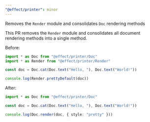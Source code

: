 ```yaml
---
"@effect/printer": minor
---
```


Removes the `Render` module and consolidates `Doc` rendering methods

This PR removes the `Render` module and consolidates all document rendering methods into a single method.

Before:

```ts
import * as Doc from "@effect/printer/Doc"
import * as Render from "@effect/printer/Render"

const doc = Doc.cat(Doc.text("Hello, "), Doc.text("World!"))

console.log(Render.prettyDefault(doc))
```

After:

```ts
import * as Doc from "@effect/printer/Doc"

const doc = Doc.cat(Doc.text("Hello, "), Doc.text("World!"))

console.log(Doc.render(doc, { style: "pretty" }))
```
